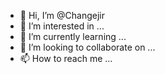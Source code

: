 - 👋 Hi, I’m @Changejir
- 👀 I’m interested in ...
- 🌱 I’m currently learning ...
- 💞️ I’m looking to collaborate on ...
- 📫 How to reach me ...

<!---
Changejir/Changejir is a ✨ special ✨ repository because its `README.md` (this file) appears on your GitHub profile.
You can click the Preview link to take a look at your changes.
--->
